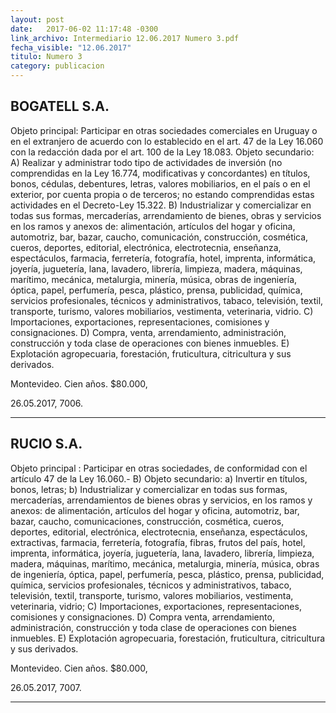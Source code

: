 ```yaml
---
layout: post
date:   2017-06-02 11:17:48 -0300
link_archivo: Intermediario 12.06.2017 Numero 3.pdf
fecha_visible: "12.06.2017"
titulo: Numero 3
category: publicacion
---
```


## BOGATELL S.A.

Objeto principal: Participar en otras sociedades comerciales en Uruguay o en el extranjero de acuerdo con lo establecido en el art. 47 de la Ley 16.060 con la redacción dada por el art. 100 de la Ley 18.083. Objeto secundario: A) Realizar y administrar todo tipo de actividades de inversión (no comprendidas en la Ley 16.774, modificativas y concordantes) en títulos, bonos, cédulas, debentures, letras, valores mobiliarios, en el país o en el exterior, por cuenta propia o de terceros; no estando comprendidas estas actividades en el Decreto-Ley 15.322. B) Industrializar y comercializar en todas sus formas, mercaderías, arrendamiento de bienes, obras y servicios en los ramos y anexos de: alimentación, artículos del hogar y oficina, automotriz, bar, bazar, caucho, comunicación, construcción, cosmética, cueros, deportes, editorial, electrónica, electrotecnia, enseñanza, espectáculos, farmacia, ferretería, fotografía, hotel, imprenta, informática, joyería, juguetería, lana, lavadero, librería, limpieza, madera, máquinas, marítimo, mecánica, metalurgia, minería, música, obras de ingeniería, óptica, papel, perfumería, pesca, plástico, prensa, publicidad, química, servicios profesionales, técnicos y administrativos, tabaco, televisión, textil, transporte, turismo, valores mobiliarios, vestimenta, veterinaria, vidrio. C) Importaciones, exportaciones, representaciones, comisiones y consignaciones. D) Compra, venta, arrendamiento, administración, construcción y toda clase de operaciones  con bienes inmuebles. E) Explotación agropecuaria, forestación, fruticultura, citricultura y sus derivados. 

Montevideo. Cien años. $80.000, 

26.05.2017, 7006.

---

## RUCIO S.A.

Objeto principal : Participar en otras sociedades, de conformidad con el artículo 47 de la Ley 16.060.- B) Objeto secundario: a) Invertir en títulos, bonos, letras; b) Industrializar y comercializar en todas sus formas, mercaderías, arrendamientos de bienes obras y servicios, en los ramos y anexos: de alimentación, artículos del hogar y oficina, automotriz, bar, bazar, caucho, comunicaciones, construcción, cosmética, cueros, deportes, editorial, electrónica, electrotecnia, enseñanza, espectáculos, extractivas, farmacia, ferretería, fotografía, fibras, frutos del país, hotel, imprenta, informática, joyería, juguetería, lana, lavadero, librería, limpieza, madera, máquinas, marítimo, mecánica, metalurgia, minería, música, obras de ingeniería, óptica, papel, perfumería, pesca, plástico, prensa, publicidad, química, servicios profesionales, técnicos y administrativos, tabaco, televisión, textil, transporte, turismo, valores mobiliarios, vestimenta, veterinaria, vidrio; C) Importaciones, exportaciones, representaciones, comisiones y consignaciones. D) Compra venta, arrendamiento, administración, construcción y toda clase de operaciones con bienes inmuebles. E) Explotación agropecuaria, forestación, fruticultura, citricultura y sus derivados. 

Montevideo. Cien años. $80.000, 

26.05.2017, 7007.

---
